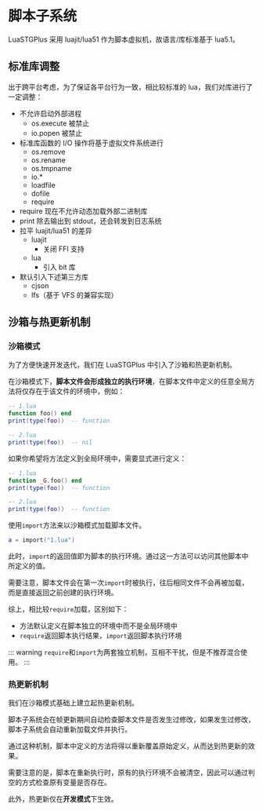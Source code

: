 # 脚本子系统

LuaSTGPlus 采用 luajit/lua51 作为脚本虚拟机，故语言/库标准基于 lua5.1。

## 标准库调整

出于跨平台考虑，为了保证各平台行为一致，相比较标准的 lua，我们对库进行了一定调整：

- 不允许启动外部进程
    - os.execute 被禁止
    - io.popen 被禁止
- 标准库函数的 I/O 操作将基于虚拟文件系统进行
    - os.remove
    - os.rename
    - os.tmpname
    - io.*
    - loadfile
    - dofile
    - require
- require 现在不允许动态加载外部二进制库
- print 除去输出到 stdout，还会转发到日志系统
- 拉平 luajit/lua51 的差异
    - luajit
        - 关闭 FFI 支持
    - lua
        - 引入 bit 库
- 默认引入下述第三方库
    - cjson
    - lfs（基于 VFS 的兼容实现）

## 沙箱与热更新机制

### 沙箱模式

为了方便快速开发迭代，我们在 LuaSTGPlus 中引入了沙箱和热更新机制。

在沙箱模式下，**脚本文件会形成独立的执行环境**，在脚本文件中定义的任意全局方法将仅存在于该文件的环境中，例如：

```lua
-- 1.lua
function foo() end
print(type(foo))  -- function

-- 2.lua
print(type(foo))  -- nil
```

如果你希望将方法定义到全局环境中，需要显式进行定义：

```lua
-- 1.lua
function _G.foo() end
print(type(foo))  -- function

-- 2.lua
print(type(foo))  -- function
```

使用`import`方法来以沙箱模式加载脚本文件。

```lua
a = import("1.lua")
```

此时，`import`的返回值即为脚本的执行环境。通过这一方法可以访问其他脚本中所定义的值。

需要注意，脚本文件会在第一次`import`时被执行，往后相同文件不会再被加载，而是直接返回之前创建的执行环境。

综上，相比较`require`加载，区别如下：

- 方法默认定义在脚本独立的环境中而不是全局环境中
- `require`返回脚本执行结果，`import`返回脚本执行环境

::: warning
`require`和`import`为两套独立机制，互相不干扰，但是不推荐混合使用。
:::

### 热更新机制

我们在沙箱模式基础上建立起热更新机制。

脚本子系统会在帧更新期间自动检查脚本文件是否发生过修改，如果发生过修改，脚本子系统会自动重新加载文件并执行。

通过这种机制，脚本中定义的方法将得以重新覆盖原始定义，从而达到热更新的效果。

需要注意的是，脚本在重新执行时，原有的执行环境不会被清空，因此可以通过判空的方式检查原有变量是否存在。

此外，热更新仅在**开发模式**下生效。
